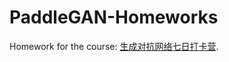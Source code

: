 # PaddleGAN-Homeworks
Homework for the course: [生成对抗网络七日打卡营](https://aistudio.baidu.com/aistudio/education/group/info/16651).
